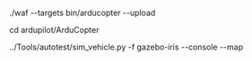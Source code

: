 
./waf --targets bin/arducopter --upload

cd ardupilot/ArduCopter

../Tools/autotest/sim_vehicle.py -f gazebo-iris --console --map